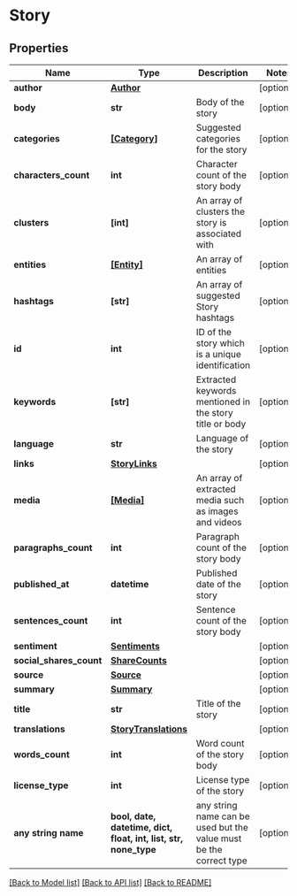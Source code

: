 # Story


## Properties
Name | Type | Description | Notes
------------ | ------------- | ------------- | -------------
**author** | [**Author**](Author.md) |  | [optional] 
**body** | **str** | Body of the story | [optional] 
**categories** | [**[Category]**](Category.md) | Suggested categories for the story | [optional] 
**characters_count** | **int** | Character count of the story body | [optional] 
**clusters** | **[int]** | An array of clusters the story is associated with | [optional] 
**entities** | [**[Entity]**](Entity.md) | An array of entities | [optional] 
**hashtags** | **[str]** | An array of suggested Story hashtags | [optional] 
**id** | **int** | ID of the story which is a unique identification | [optional] 
**keywords** | **[str]** | Extracted keywords mentioned in the story title or body | [optional] 
**language** | **str** | Language of the story | [optional] 
**links** | [**StoryLinks**](StoryLinks.md) |  | [optional] 
**media** | [**[Media]**](Media.md) | An array of extracted media such as images and videos | [optional] 
**paragraphs_count** | **int** | Paragraph count of the story body | [optional] 
**published_at** | **datetime** | Published date of the story | [optional] 
**sentences_count** | **int** | Sentence count of the story body | [optional] 
**sentiment** | [**Sentiments**](Sentiments.md) |  | [optional] 
**social_shares_count** | [**ShareCounts**](ShareCounts.md) |  | [optional] 
**source** | [**Source**](Source.md) |  | [optional] 
**summary** | [**Summary**](Summary.md) |  | [optional] 
**title** | **str** | Title of the story | [optional] 
**translations** | [**StoryTranslations**](StoryTranslations.md) |  | [optional] 
**words_count** | **int** | Word count of the story body | [optional] 
**license_type** | **int** | License type of the story | [optional] 
**any string name** | **bool, date, datetime, dict, float, int, list, str, none_type** | any string name can be used but the value must be the correct type | [optional]

[[Back to Model list]](../README.md#documentation-for-models) [[Back to API list]](../README.md#documentation-for-api-endpoints) [[Back to README]](../README.md)


